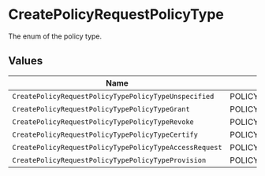 # CreatePolicyRequestPolicyType

The enum of the policy type.


## Values

| Name                                                   | Value                                                  |
| ------------------------------------------------------ | ------------------------------------------------------ |
| `CreatePolicyRequestPolicyTypePolicyTypeUnspecified`   | POLICY_TYPE_UNSPECIFIED                                |
| `CreatePolicyRequestPolicyTypePolicyTypeGrant`         | POLICY_TYPE_GRANT                                      |
| `CreatePolicyRequestPolicyTypePolicyTypeRevoke`        | POLICY_TYPE_REVOKE                                     |
| `CreatePolicyRequestPolicyTypePolicyTypeCertify`       | POLICY_TYPE_CERTIFY                                    |
| `CreatePolicyRequestPolicyTypePolicyTypeAccessRequest` | POLICY_TYPE_ACCESS_REQUEST                             |
| `CreatePolicyRequestPolicyTypePolicyTypeProvision`     | POLICY_TYPE_PROVISION                                  |